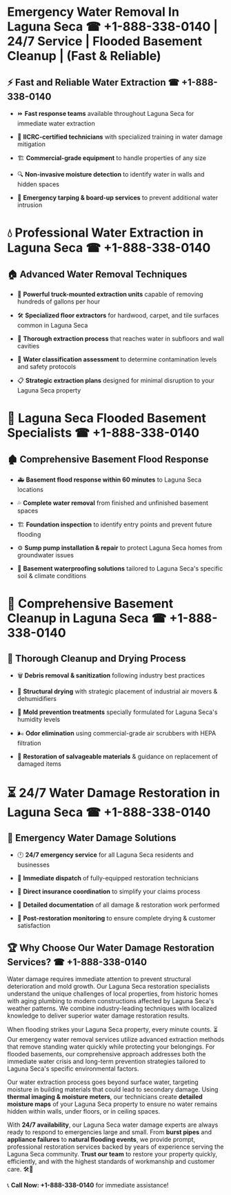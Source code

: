 # Emergency Water Removal In Laguna Seca ☎ +1-888-338-0140 | 24/7 Service | Flooded Basement Cleanup | (Fast & Reliable)  

## ⚡ Fast and Reliable Water Extraction ☎ +1-888-338-0140  
- ⏩ **Fast response teams** available throughout Laguna Seca for immediate water extraction  
- 🏅 **IICRC-certified technicians** with specialized training in water damage mitigation  
- 🏗️ **Commercial-grade equipment** to handle properties of any size  
- 🔍 **Non-invasive moisture detection** to identify water in walls and hidden spaces  
- 🛑 **Emergency tarping & board-up services** to prevent additional water intrusion  

# 💧 Professional Water Extraction in Laguna Seca ☎ +1-888-338-0140  

## 🏠 Advanced Water Removal Techniques  
- 🚛 **Powerful truck-mounted extraction units** capable of removing hundreds of gallons per hour  
- 🛠️ **Specialized floor extractors** for hardwood, carpet, and tile surfaces common in Laguna Seca  
- 📏 **Thorough extraction process** that reaches water in subfloors and wall cavities  
- 🧪 **Water classification assessment** to determine contamination levels and safety protocols  
- 📋 **Strategic extraction plans** designed for minimal disruption to your Laguna Seca property  

# 🌊 Laguna Seca Flooded Basement Specialists ☎ +1-888-338-0140  

## 🏚️ Comprehensive Basement Flood Response  
- 🚑 **Basement flood response within 60 minutes** to Laguna Seca locations  
- 💦 **Complete water removal** from finished and unfinished basement spaces  
- 🏗️ **Foundation inspection** to identify entry points and prevent future flooding  
- ⚙️ **Sump pump installation & repair** to protect Laguna Seca homes from groundwater issues  
- 🌱 **Basement waterproofing solutions** tailored to Laguna Seca's specific soil & climate conditions  

# 🧹 Comprehensive Basement Cleanup in Laguna Seca ☎ +1-888-338-0140  

## 🔄 Thorough Cleanup and Drying Process  
- 🗑️ **Debris removal & sanitization** following industry best practices  
- 💨 **Structural drying** with strategic placement of industrial air movers & dehumidifiers  
- 🦠 **Mold prevention treatments** specially formulated for Laguna Seca's humidity levels  
- 🌬️ **Odor elimination** using commercial-grade air scrubbers with HEPA filtration  
- 🔧 **Restoration of salvageable materials** & guidance on replacement of damaged items  

# ⏳ 24/7 Water Damage Restoration in Laguna Seca ☎ +1-888-338-0140  

## 🚀 Emergency Water Damage Solutions  
- 🕛 **24/7 emergency service** for all Laguna Seca residents and businesses  
- 🚒 **Immediate dispatch** of fully-equipped restoration technicians  
- 🏦 **Direct insurance coordination** to simplify your claims process  
- 📜 **Detailed documentation** of all damage & restoration work performed  
- 🔎 **Post-restoration monitoring** to ensure complete drying & customer satisfaction  

## 🏆 Why Choose Our Water Damage Restoration Services? ☎ +1-888-338-0140  
Water damage requires immediate attention to prevent structural deterioration and mold growth. Our Laguna Seca restoration specialists understand the unique challenges of local properties, from historic homes with aging plumbing to modern constructions affected by Laguna Seca's weather patterns. We combine industry-leading techniques with localized knowledge to deliver superior water damage restoration results.  

When flooding strikes your Laguna Seca property, every minute counts. ⏳ Our emergency water removal services utilize advanced extraction methods that remove standing water quickly while protecting your belongings. For flooded basements, our comprehensive approach addresses both the immediate water crisis and long-term prevention strategies tailored to Laguna Seca's specific environmental factors.  

Our water extraction process goes beyond surface water, targeting moisture in building materials that could lead to secondary damage. Using **thermal imaging & moisture meters**, our technicians create **detailed moisture maps** of your Laguna Seca property to ensure no water remains hidden within walls, under floors, or in ceiling spaces.  

With **24/7 availability**, our Laguna Seca water damage experts are always ready to respond to emergencies large and small. From **burst pipes** and **appliance failures** to **natural flooding events**, we provide prompt, professional restoration services backed by years of experience serving the Laguna Seca community. **Trust our team** to restore your property quickly, efficiently, and with the highest standards of workmanship and customer care. 🛠️💪  

📞 **Call Now: +1-888-338-0140** for immediate assistance!